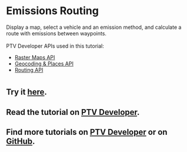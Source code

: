 # Emissions Routing
Display a map, select a vehicle and an emission method, and calculate a route with emissions between waypoints.</br>
</br>
PTV Developer APIs used in this tutorial:
- <a href="https://developer.myptv.com/Documentation/Raster%20Maps%20API/QuickStart.htm" target="_blank">Raster Maps API</a>
- <a href="https://developer.myptv.com/Documentation/Geocoding%20API/QuickStart.htm" target="_blank">Geocoding &amp; Places API</a>
- <a href="https://developer.myptv.com/Documentation/Routing%20API/QuickStart.htm" target="_blank">Routing API</a>
#
## Try it <a href="https://developer.myptv.com/Applications/Routing/Emissions-Routing/index.html" target="_blank">here</a>.
## Read the tutorial on <a href="https://developer.myptv.com/Tutorials/Routing/Emissions%20Routing/Emissions%20Routing.htm" target="_blank">PTV Developer</a>.
## Find more tutorials on <a href="https://developer.myptv.com/Tutorials.htm" target="_blank">PTV Developer</a> or on <a href="https://github.com/PTV-Group" target="_blank">GitHub</a>.
